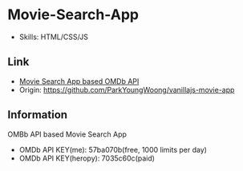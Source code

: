 # Movie-Search-App
- Skills: HTML/CSS/JS
## Link
- [Movie Search App based OMDb API](https://movie-search-app-fawn.vercel.app/#/)
- Origin: https://github.com/ParkYoungWoong/vanillajs-movie-app
## Information
OMBb API based Movie Search App
- OMDb API KEY(me): 57ba070b(free, 1000 limits per day)
- OMDb API KEY(heropy): 7035c60c(paid)
